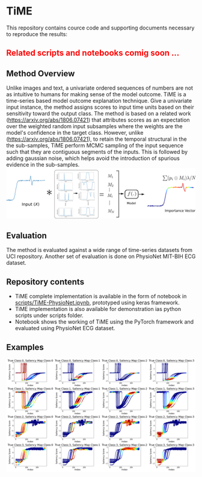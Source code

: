# TiME 
<!-- (Time-series-based Model outcome Explanation) -->
This repository contains cource code and supporting documents necessary to reproduce the results:

## <span style="color: red;">Related scripts and notebooks comig soon ...</span>

## Method Overview

Unlike images and text, a univariate ordered sequences of numbers are not as intuitive to humans for making sense of the model outcome. TiME is a time-series based model outcome explanation technique. Give a univariate input instance, the method assigns scores to input time units based on their sensitivity toward the output class. The method is based on a related work (https://arxiv.org/abs/1806.07421) that attributes scores as an expectation over the weighted random input subsamples where the weights are the model's confidence in the target class. However, unlike (https://arxiv.org/abs/1806.07421), to retain the temporal structural in the the sub-samples, TiME perform MCMC sampling of the input sequence such that they are contiguous segments of the inputs. This is followed by adding gaussian noise, which helps avoid the introduction of spurious evidence in the sub-samples. 
![](TiME-overview.png)

## Evaluation
The method is evaluated against a wide range of time-series datasets from UCI repository. Another set of evaluation is done on PhysioNet MIT-BIH ECG dataset. 

<!-- The evaluation is also done across a wide range of classification models such as ResNet, Inception Net, FCN, MLP, CNN. -->

## Repository contents
* TiME complete implementation is available in the form of notebook in [scripts/TiME-PhysioNet.ipynb](), prototyped using keras framework.
* TiME implementation is also available for demonstration ias python scripts under scripts folder.  
* Notebook []() shows the working of TiME using the PyTorch framework and evaluated using PhysioNet ECG dataset.

## Examples

![](UCI-Trace-MIRROR-class-discriminative-SaliencyScore.png)
